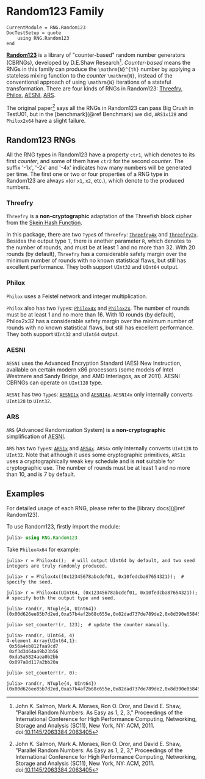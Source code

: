 # Random123 Family

```@meta
CurrentModule = RNG.Random123
DocTestSetup = quote
    using RNG.Random123
end
```

**[Random123](https://www.deshawresearch.com/resources_random123.html)** is a library of "counter-based"
random number generators (CBRNGs), developed by D.E.Shaw Research[^1]. *Counter-based* means the RNGs in this
family can produce the ``\mathrm{N}^{th}`` number by applying a stateless mixing function to the *counter*
``\mathrm{N}``, instead of the conventional approach of using ``\mathrm{N}`` iterations of a stateful
transformation. There are four kinds of RNGs in Random123: [Threefry](@ref), [Philox](@ref), [AESNI](@ref),
[ARS](@ref).

The original paper[^1] says all the RNGs in Random123 can pass Big Crush in TestU01, but in the
[benchmark](@ref Benchmark) we did, `ARS1x128` and `Philox2x64` have a slight failure.

## Random123 RNGs

All the RNG types in Random123 have a property `ctr1`, which denotes to its first *counter*, and some of them
have `ctr2` for the second *counter*. The suffix '-1x', '-2x' and '-4x' indicates how many numbers will be
generated per time. The first one or two or four properties of a RNG type in Random123 are
always `x`(or `x1`, `x2`, etc.), which denote to the produced numbers.

### Threefry

`Threefry` is a **non-cryptographic** adaptation of the Threefish block cipher from the
[Skein Hash Function](http://www.skein-hash.info/).

In this package, there are two `Type`s of `Threefry`: [`Threefry4x`](@ref) and [`Threefry2x`](@ref). Besides
the output type `T`, there is another parameter `R`, which denotes to the number of rounds, and must be at
least 1 and no more than 32. With 20 rounds (by default), `Threefry` has a considerable safety margin over
the minimum number of rounds with no known statistical flaws, but still has excellent performance. They both
support `UInt32` and `UInt64` output.

### Philox

`Philox` uses a Feistel network and integer multiplication.

`Philox` also has two `Type`s: [`Philox4x`](@ref) and [`Philox2x`](@ref). The number of rounds must be at
least 1 and no more than 16. With 10 rounds (by default), Philox2x32 has a considerable safety margin over
the minimum number of rounds with no known statistical flaws, but still has excellent performance. They both
support `UInt32` and `UInt64` output.

### AESNI

`AESNI` uses the Advanced Encryption Standard (AES) New Instruction, available on certain modern x86
processors (some models of Intel Westmere and Sandy Bridge, and AMD Interlagos, as of 2011). AESNI CBRNGs can
operate on `UInt128` type.

`AESNI` has two `Type`s: [`AESNI1x`](@ref) and [`AESNI4x`](@ref). `AESNI4x` only internally converts
`UInt128` to `UInt32`.

### ARS

`ARS` (Advanced Randomization System) is a **non-cryptographic** simplification of [AESNI](@ref).

`ARS` has two `Type`s: [`ARS1x`](@ref) and [`ARS4x`](@ref). `ARS4x` only internally converts `UInt128` to
`UInt32`. Note that although it uses some cryptographic primitives, `ARS1x` uses a cryptographically weak key
schedule and is **not** suitable for cryptographic use. The number of rounds must be at least 1 and no more
than 10, and is 7 by default.


## Examples

For detailed usage of each RNG, please refer to the [library docs](@ref Random123).

To use Random123, firstly import the module:
```julia
julia> using RNG.Random123
```

Take `Philox4x64` for example:
```jldoctest
julia> r = Philox4x();  # will output UInt64 by default, and two seed integers are truly randomly produced.

julia> r = Philox4x((0x12345678abcdef01, 0x10fedcba87654321));  # specify the seed.

julia> r = Philox4x(UInt64, (0x12345678abcdef01, 0x10fedcba87654321));  # specify both the output type and seed.

julia> rand(r, NTuple{4, UInt64})
(0x00d626ee85b7d2ed,0xa57b4af2b68c655e,0x82dad737de789de2,0x8d390e05845e6c4d)

julia> set_counter!(r, 123);  # update the counter manually.

julia> rand(r, UInt64, 4)
4-element Array{UInt64,1}:
 0x56a4eb812faa9cd7
 0xf3d3464a49b23b56
 0xda5a5824aea0b2bb
 0x097a8d117a2bb20a

julia> set_counter!(r, 0);

julia> rand(r, NTuple{4, UInt64})
(0x00d626ee85b7d2ed,0xa57b4af2b68c655e,0x82dad737de789de2,0x8d390e05845e6c4d)
```

[^1]:
    John K. Salmon, Mark A. Moraes, Ron O. Dror, and David E. Shaw, "Parallel Random Numbers: As Easy as
    1, 2, 3," Proceedings of the International Conference for High Performance Computing, Networking, Storage
    and Analysis (SC11), New York, NY: ACM, 2011.
    doi:[10.1145/2063384.2063405](http://dx.doi.org/10.1145/2063384.2063405)
